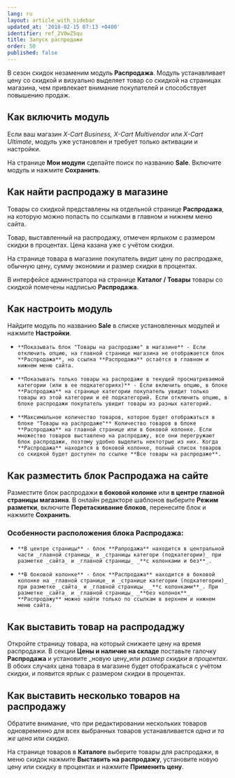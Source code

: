 ```yaml
---
lang: ru
layout: article_with_sidebar
updated_at: '2018-02-15 07:13 +0400'
identifier: ref_2V0wZ5qu
title: Запуск распродажи
order: 50
published: false
---
```

В сезон скидок незаменим модуль **Распродажа**. Модуль устанавливает цену со скидкой и визуально выделяет товар со скидкой на страницах магазина, чем привлекает внимание покупателей и способствует повышению продаж.

## Как включить модуль

Если ваш магазин _X-Cart Business, X-Cart Multivendor_ или _X-Cart Ultimate_, модуль уже установлен и требует только активации и настройки.

На странице **Мои модули** сделайте поиск по названию **Sale**. Включите модуль и нажмите **Сохранить**.

## Как найти распродажу в магазине

Товары со скидкой представлены на отдельной странице **Распродажа**, на которую можно попасть по ссылками в главном и нижнем меню сайта.

Товар, выставленный на распродажу, отмечен ярлыком с размером скидки в процентах. Цена казана уже с учётом скидки. 

На странице товара в магазине покупатель видит цену по распродаже, обычную цену, сумму экономии и размер скидки в процентах.

В интерфейсе админстратора на странице **Каталог / Товары** товары со скидкой помечены надписью **Распродажа**.

## Как настроить модуль

Найдите модуль по названию **Sale** в списке установленных модулей и нажмите **Настройки**.

-     **Показывать блок "Товары на распродаже" в магазине** - Если отключить опцию, на главной странице магазина не отображается блок **Распродажа**, но ссылка **Распродажа** остаётся в главном и нижнем меню сайта.
 
-     **Показывать только товары на распродаже в текущей просматриваемой категории (или в ее подкатегориях)** - Если включить опцию, в блоке **Распродажа** на странице категории покупатель увидит только товары из этой категории и её подкатегорий. Если отключить опцию, в блоке распродажи покупатель увидит товары из разных категорий.
 
-     **Максимальное количество товаров, которое будет отображаться в блоке "Товары на распродаже"** Количество товаров в блоке **Распродажа** на главной странице или в боковой колонке. Если множество товаров выставлено на распродажу, все они перегружают блок распродажи, поэтому удобно выделить нектотрые из них. Когда **Распродажа** находится в боковой колонке, полный список товаров со скидкой будет доступен по ссылке **Все товары на распродаже**.

## Как разместить блок **Распродажа** на сайте

Разместите блок распродажи **в боковой колонке** или **в центре главной страницы магазина**. В онлайн редакторе шаблонов выберите **Режим разметки**, включите  **Перетаскивание блоков**, перенесите блок и нажмите **Сохранить**.

### Особенности расположения блока **Распродажа**:

-     **В центре страницы** - блок **Рапродажа** находится в центральной части _главной страницы_ и _страницы категори (подкатегории)_ при разметке _сайта_ и _главной страницы_ _**с колонками и без**_.
 
-     **В боковой колонке** - блок **Распродажа** находится в боковой колонке на _главной странице_ и _странице категории (подкатегории)_ при разметке _сайта_ и _главной страницы_ _**с колонками**_. При разметке _сайта_ и _главной страницы_ _**без колонок**_ **Распродажу** можно найти только по ссылкам в верхнем и нижнем меню сайта.

## Как выставить товар на распродаджу

Откройте страницу товара, на который снижаете цену на время распродажи. В секции **Цены и наличие на складе** поставьте галочку **Распродажа** и установите _новую цену_или _размер скидки в процентах_. В обоих случаях цена товара в магазине будет отображаться с учётом скидки, и появится ярлык с размером скидки в процентах.

## Как выставить несколько товаров на распродажу

Обратите внимание, что при редактировании нескольких товаров одновременно для всех выбранных товаров устанавливается _одна и та же цена или скидка_.

На странице товаров в **Каталоге** выберите товары для распродажи, в меню скидок нажмите **Выставить на распродажу**, установите новую цену или скидку в процентах и нажмите **Применить цену**. 









